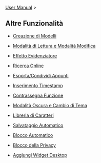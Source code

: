 [User Manual](/dragonnest/drawnote/manual/it) >

Altre Funzionalità
---

- [Creazione di Modelli](creating_templates.md)

- [Modalità di Lettura e Modalità Modifica](reading_mode_and_editing_mode.md)

- [Effetto Evidenziatore](highlighter_effect.md)

- [Ricerca Online](online_search.md)

- [Esporta/Condividi Appunti](export_share_notes.md)

- [Inserimento Timestamp](insert_timestamp.md)

- [Contrassegna Funzione](marking_function.md)

- [Modalità Oscura e Cambio di Tema](dark_mode_theme.md)

- [Libreria di Caratteri](font_library.md)

- [Salvataggio Automatico](autosave.md)

- [Blocco Automatico](automatic_locking.md)

- [Blocco della Privacy](privacy_lock.md)

- [Aggiungi Widget Desktop](add_desktop_widget.md)